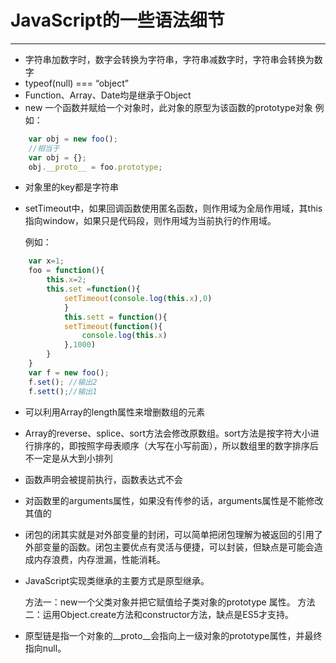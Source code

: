 JavaScript的一些语法细节
=============
---

 - 字符串加数字时，数字会转换为字符串，字符串减数字时，字符串会转换为数字
 - typeof(null) === “object”
 - Function、Array、Date均是继承于Object
 - new 一个函数并赋给一个对象时，此对象的原型为该函数的prototype对象
    例如：
```javascript
	var obj = new foo();
	//相当于
	var obj = {};
	obj.__proto__ = foo.prototype;
```	
 - 对象里的key都是字符串

 - setTimeout中，如果回调函数使用匿名函数，则作用域为全局作用域，其this指向window，如果只是代码段，则作用域为当前执行的作用域。

	例如：
```javascript
	var x=1;
	foo = function(){
  		this.x=2;
		this.set =function(){
		    setTimeout(console.log(this.x),0)
			}
			this.sett = function(){
			setTimeout(function(){
			    console.log(this.x)
			},1000)
		}
	}
	var f = new foo();
	f.set(); //输出2
	f.sett();//输出1
```

 - 可以利用Array的length属性来增删数组的元素

 - Array的reverse、splice、sort方法会修改原数组。sort方法是按字符大小进行排序的，即按照字母表顺序（大写在小写前面），所以数组里的数字排序后不一定是从大到小排列

 - 函数声明会被提前执行，函数表达式不会

 - 对函数里的arguments属性，如果没有传参的话，arguments属性是不能修改其值的

 - 闭包的闭其实就是对外部变量的封闭，可以简单把闭包理解为被返回的引用了外部变量的函数。闭包主要优点有灵活与便捷，可以封装，但缺点是可能会造成内存浪费，内存泄漏，性能消耗。

 - JavaScript实现类继承的主要方式是原型继承。

    方法一：new一个父类对象并把它赋值给子类对象的prototype 属性。
    方法二：运用Object.create方法和constructor方法，缺点是ES5才支持。
 - 原型链是指一个对象的__proto__会指向上一级对象的prototype属性，并最终指向null。